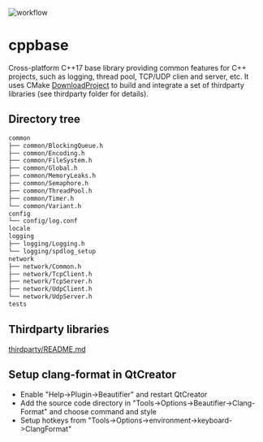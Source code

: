 ![workflow](https://github.com/o-netusa/cppbase/actions/workflows/build.yml/badge.svg)

# cppbase
Cross-platform C++17 base library providing common features for C++ projects, such as logging, thread pool, TCP/UDP clien and server, etc. It uses CMake [DownloadProject](https://github.com/Crascit/DownloadProject) to build and integrate a set of thirdparty libraries (see thirdparty folder for details).

## Directory tree
```bash
common
├── common/BlockingQueue.h
├── common/Encoding.h
├── common/FileSystem.h
├── common/Global.h
├── common/MemoryLeaks.h
├── common/Semaphore.h
├── common/ThreadPool.h
├── common/Timer.h
└── common/Variant.h
config
└── config/log.conf
locale
logging
├── logging/Logging.h
└── logging/spdlog_setup
network
├── network/Common.h
├── network/TcpClient.h
├── network/TcpServer.h
├── network/UdpClient.h
└── network/UdpServer.h
tests
```

## Thirdparty libraries
[thirdparty/README.md](https://github.com/o-netusa/cppbase/tree/master/thirdparty/README.md)

## Setup clang-format in QtCreator
* Enable "Help->Plugin->Beautifier" and restart QtCreator
* Add the source code directory in "Tools->Options->Beautifier->Clang-Format" and choose command and style
* Setup hotkeys from "Tools->Options->environment->keyboard->ClangFormat"
